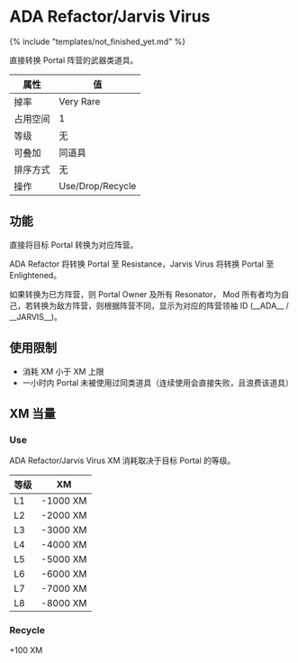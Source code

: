 # ADA Refactor/Jarvis Virus

{% include "templates/not_finished_yet.md" %}

直接转换 Portal 阵营的武器类道具。

| 属性 | 值 |
|-|-|
| 掉率 | Very Rare |
| 占用空间 | 1 |
| 等级 | 无 |
| 可叠加 | 同道具 |
| 排序方式 | 无 |
| 操作 | Use/Drop/Recycle |

## 功能

直接将目标 Portal 转换为对应阵营。

ADA Refactor 将转换 Portal 至 Resistance，Jarvis Virus 将转换 Portal 至 Enlightened。

如果转换为已方阵营，则 Portal Owner 及所有 Resonator， Mod 所有者均为自己，若转换为敌方阵营，则根据阵营不同，显示为对应的阵营领袖 ID (\_\_ADA\_\_ / \_\_JARVIS\_\_)。

## 使用限制

* 消耗 XM 小于 XM 上限
* 一小时内 Portal 未被使用过同类道具（连续使用会直接失败，且浪费该道具）

## XM 当量

### Use

ADA Refactor/Jarvis Virus XM 消耗取决于目标 Portal 的等级。

| 等级 | XM |
|-|-|
| L1 | -1000 XM |
| L2 | -2000 XM |
| L3 | -3000 XM |
| L4 | -4000 XM |
| L5 | -5000 XM |
| L6 | -6000 XM |
| L7 | -7000 XM |
| L8 | -8000 XM |

### Recycle

+100 XM